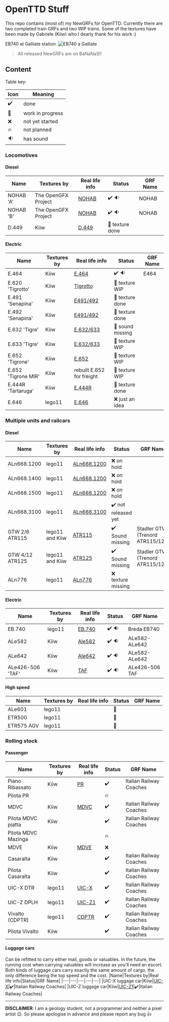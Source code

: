 # OpenTTD Stuff
This repo contains (most of) my NewGRFs for OpenTTD. Currently there are two completed train GRFs and two WIP trains.
Some of the textures have been made by Gabriele (Kiiw) who I dearly thank for his work :)

EB740 at Galliate station.
![EB740 a Galliate](https://repository-images.githubusercontent.com/212970054/87da0a80-e867-11e9-88df-f40a359dda45)

> All released NewGRFs are on BaNaNaS!!

## Content

Table key:

|Icon|Meaning|
|---|---|
|:heavy_check_mark:|done|
|:construction:|work in progress|
|:x:|not yet started|
|:fire:|not planned|
|:sound:|has sound|

### Locomotives
#### Diesel
|Name|Textures by|Real life info|Status|GRF Name|
|---|---|---|---|---|
|NOHAB 'A'|The OpenGFX Project|[NOHAB](http://en.wikipedia.org/wiki/NOHAB)|:heavy_check_mark: :sound:|NOHAB|
|NOHAB 'B'|The OpenGFX Project|[NOHAB](http://en.wikipedia.org/wiki/NOHAB)|:heavy_check_mark: :sound:|NOHAB|
|D.449|Kiiw|[D.449](https://it.wikipedia.org/wiki/Locomotiva_FS_D.449)|:construction: texture done||

#### Electric
|Name|Textures by|Real life info|Status|GRF Name|
|---|---|---|---|---|
|E.464|Kiiw|[E.464](https://it.wikipedia.org/wiki/Locomotiva_FS_E.464)|:heavy_check_mark: :sound:|E464|
|E.620 'Tigrotto'|Kiiw|[Tigrotto](https://it.wikipedia.org/wiki/Locomotiva_FNM_E.620)|:construction: texture WIP| |
|E.491 'Senapina'|Kiiw|[E491/492](https://it.wikipedia.org/wiki/Locomotiva_FS_E.491)|:construction: texture done| |
|E.492 'Senapina'|Kiiw|[E491/492](https://it.wikipedia.org/wiki/Locomotiva_FS_E.491)|:construction: texture done| |
|E.632 'Tigre'|Kiiw|[E.632/633](https://it.wikipedia.org/wiki/Locomotiva_FS_E.632)|:construction: sound missing| |
|E.633 'Tigre'|Kiiw|[E.632/633](https://it.wikipedia.org/wiki/Locomotiva_FS_E.632)|:construction: texture WIP| |
|E.652 'Tigrone'|Kiiw|[E.652](https://it.wikipedia.org/wiki/Locomotiva_FS_E.652)|:construction: texture WIP| |
|E.652 'Tigrone MIR'|Kiiw|rebuilt E.652 for freight|:construction: texture WIP||
|E.444R 'Tartaruga'|Kiiw|[E.444R](https://it.wikipedia.org/wiki/Locomotiva_FS_E.444R)|:construction: texture done| |
|E.646|lego11|[E.646](https://it.wikipedia.org/wiki/Locomotiva_FS_E.646)|:x: just an idea| |

### Multiple units and railcars
#### Diesel
|Name|Textures by|Real life info|Status|GRF Name|
|---|---|---|---|---|
|ALn668.1200|lego11|[ALn668.1200](https://it.wikipedia.org/wiki/Automotrice_FS_ALn_668.1200)|:x: on hold||
|ALn668.1400|lego11|[ALn668.1200](https://it.wikipedia.org/wiki/Automotrice_FS_ALn_668.1400)|:x: on hold||
|ALn668.1500|lego11|[ALn668.1200](https://it.wikipedia.org/wiki/Automotrice_FS_ALn_668.1500)|:x: on hold||
|ALn668.3100|lego11|[ALn668.3100](https://it.wikipedia.org/wiki/Automotrice_FS_ALn_668.3100)|:heavy_check_mark: not released yet||
|GTW 2/6 ATR115|lego11 and Kiiw|[ATR115](https://it.wikipedia.org/wiki/Autotreno_TN_ATR_115)|:heavy_check_mark: Sound missing|Stadler GTW (Trenord ATR115/125)|
|GTW 4/12 ATR125|lego11 and Kiiw|[ATR125](https://it.wikipedia.org/wiki/Autotreno_TN_ATR_125)|:heavy_check_mark: Sound missing|Stadler GTW (Trenord ATR115/125)|
|ALn776|lego11|[ALn776](https://it.wikipedia.org/wiki/Automotrice_FCU_ALn_776)|:x: texture missing||

#### Electric
|Name|Textures by|Real life info|Status|GRF Name|
|---|---|---|---|---|
|EB.740|lego11|[EB.740](https://it.wikipedia.org/wiki/https://it.wikipedia.org/wiki/Automotrice_FNM_E.740)|:heavy_check_mark: :sound:|Breda EB740|
|ALe582|Kiiw|[Ale582](https://it.wikipedia.org/wiki/Automotrice_FS_ALe_582)|:heavy_check_mark: :sound:|ALe582-ALe642|
|ALe642|Kiiw|[Ale642](https://it.wikipedia.org/wiki/Automotrice_FS_ALe_642)|:heavy_check_mark: :sound:|ALe582-ALe642|
|ALe426-506 'TAF'|Kiiw|[TAF](https://it.wikipedia.org/wiki/Treno_alta_frequentazione)|:heavy_check_mark: :sound:|ALe426-506 TAF|

#### High speed
|Name|Textures by|Real life info|Status|GRF Name|
|---|---|---|---|---|
|ALe601|lego11| |:construction:| |
|ETR500|lego11| |:construction:| |
|ETR575 AGV|lego11| |:construction:| |


### Rolling stock

#### Passenger
|Name|Textures by|Real life info|Status|GRF Name|
|---|---|---|---|---|
|Piano Ribassato|Kiiw|[PR](https://it.wikipedia.org/wiki/Carrozza_vicinale_a_piano_ribassato)|:heavy_check_mark:|Italian Railway Coaches|
|Pilota PR|||:fire:||
|MDVC|Kiiw|[MDVC](https://it.wikipedia.org/wiki/Carrozze_FS_tipo_MDVC)|:heavy_check_mark:|Italian Railway Coaches|
|Pilota MDVC piatta|Kiiw||:heavy_check_mark:|Italian Railway Coaches|
|Pilota MDVC Mazinga|||:fire:||
|MDVE|Kiiw|[MDVE](https://it.wikipedia.org/wiki/Carrozze_FS_tipo_MDVE)|:x:||
|Casaralta|Kiiw| |:heavy_check_mark:|Italian Railway Coaches|
|Pilota Casaralta|Kiiw| |:heavy_check_mark:|Italian Railway Coaches|
|UIC-X DTR|lego11|[UIC-X](https://it.wikipedia.org/wiki/Carrozza_FS_UIC-X)|:heavy_check_mark:|Italian Railway Coaches|
|UIC-Z DPLH|lego11|[UIC-Z1](https://it.wikipedia.org/wiki/Carrozza_FS_UIC-Z1)|:heavy_check_mark:|Italian Railway Coaches|
|Vivalto (CDPTR)|lego11|[CDPTR](http://italy.hitachirail.com/carrozza-cdptr_421.html)|:heavy_check_mark:|Italian Railway Coaches|
|Pilota Vivalto|Kiiw||:heavy_check_mark:|Italian Railway Coaches|

#### Luggage cars
Can be refitted to carry either mail, goods or valuables. In the future, the running cost when carrying valuables will increase as you'll need an escort.
Both kinds of luggage cars carry exactly the same amount of cargo, the only difference being the top speed and the cost.
|Name|Textures by|Real life info|Status|GRF Name|
|---|---|---|---|---|
|UIC-X luggage car|Kiiw|[UIC-X](https://it.wikipedia.org/wiki/Carrozza_FS_UIC-X)|:heavy_check_mark:|Italian Railway Coaches|
|UIC-Z luggage car|Kiiw|[UIC-Z1](https://it.wikipedia.org/wiki/Carrozza_FS_UIC-Z1)|:heavy_check_mark:|Italian Railway Coaches|

---
**DISCLAIMER**: I am a geology student, not a programmer and neither a pixel artist :wink:. So please apologise in advance and please report any bug :thumbsup:
